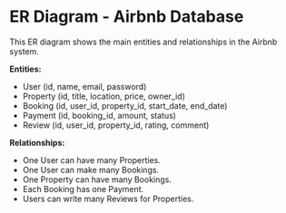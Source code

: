 # ER Diagram - Airbnb Database

This ER diagram shows the main entities and relationships in the Airbnb system.

**Entities:**
- User (id, name, email, password)
- Property (id, title, location, price, owner_id)
- Booking (id, user_id, property_id, start_date, end_date)
- Payment (id, booking_id, amount, status)
- Review (id, user_id, property_id, rating, comment)

**Relationships:**
- One User can have many Properties.
- One User can make many Bookings.
- One Property can have many Bookings.
- Each Booking has one Payment.
- Users can write many Reviews for Properties.
